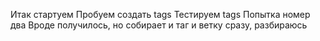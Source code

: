 Итак стартуем
Пробуем создать tags
Тестируем tags
Попытка номер два
Вроде получилось, но собирает и таг и ветку сразу, разбираюсь
